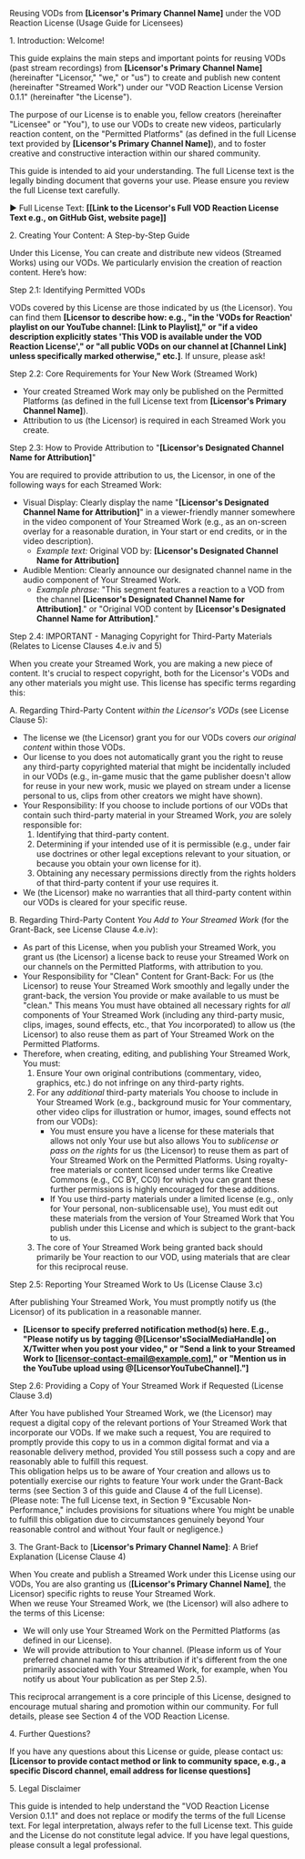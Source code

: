 Reusing VODs from **\[Licensor's Primary Channel Name\]** under the VOD Reaction License (Usage Guide for Licensees)

1\. Introduction: Welcome\!

This guide explains the main steps and important points for reusing VODs (past stream recordings) from **\[Licensor's Primary Channel Name\]** (hereinafter "Licensor," "we," or "us") to create and publish new content (hereinafter "Streamed Work") under our "VOD Reaction License Version 0.1.1" (hereinafter "the License").

The purpose of our License is to enable you, fellow creators (hereinafter "Licensee" or "You"), to use our VODs to create new videos, particularly reaction content, on the "Permitted Platforms" (as defined in the full License text provided by **\[Licensor's Primary Channel Name\]**), and to foster creative and constructive interaction within our shared community.

This guide is intended to aid your understanding. The full License text is the legally binding document that governs your use. Please ensure you review the full License text carefully.

▶ Full License Text: **\[\[Link to the Licensor's Full VOD Reaction License Text e.g., on GitHub Gist, website page\]\]**

2\. Creating Your Content: A Step-by-Step Guide

Under this License, You can create and distribute new videos (Streamed Works) using our VODs. We particularly envision the creation of reaction content. Here’s how:

Step 2.1: Identifying Permitted VODs

VODs covered by this License are those indicated by us (the Licensor). You can find them **\[Licensor to describe how: e.g., "in the 'VODs for Reaction' playlist on our YouTube channel: \[Link to Playlist\]," or "if a video description explicitly states 'This VOD is available under the VOD Reaction License'," or "all public VODs on our channel at \[Channel Link\] unless specifically marked otherwise," etc.\]**. If unsure, please ask\!

Step 2.2: Core Requirements for Your New Work (Streamed Work)

* Your created Streamed Work may only be published on the Permitted Platforms (as defined in the full License text from **\[Licensor's Primary Channel Name\]**).  
* Attribution to us (the Licensor) is required in each Streamed Work you create.

Step 2.3: How to Provide Attribution to "**\[Licensor's Designated Channel Name for Attribution\]**"

You are required to provide attribution to us, the Licensor, in one of the following ways for each Streamed Work:

* Visual Display: Clearly display the name "**\[Licensor's Designated Channel Name for Attribution\]**" in a viewer-friendly manner somewhere in the video component of Your Streamed Work (e.g., as an on-screen overlay for a reasonable duration, in Your start or end credits, or in the video description).  
  * *Example text:* Original VOD by: **\[Licensor's Designated Channel Name for Attribution\]**  
* Audible Mention: Clearly announce our designated channel name in the audio component of Your Streamed Work.  
  * *Example phrase:* "This segment features a reaction to a VOD from the channel **\[Licensor's Designated Channel Name for Attribution\]**." or "Original VOD content by **\[Licensor's Designated Channel Name for Attribution\]**."

Step 2.4: IMPORTANT \- Managing Copyright for Third-Party Materials (Relates to License Clauses 4.e.iv and 5\)

When you create your Streamed Work, you are making a new piece of content. It's crucial to respect copyright, both for the Licensor's VODs and any other materials you might use. This license has specific terms regarding this:

A. Regarding Third-Party Content *within the Licensor's VODs* (see License Clause 5):

* The license we (the Licensor) grant you for our VODs covers *our original content* within those VODs.  
* Our license to you does not automatically grant you the right to reuse any third-party copyrighted material that might be incidentally included in our VODs (e.g., in-game music that the game publisher doesn't allow for reuse in your new work, music we played on stream under a license personal to us, clips from other creators we might have shown).  
* Your Responsibility: If you choose to include portions of our VODs that contain such third-party material in your Streamed Work, *you* are solely responsible for:  
  1. Identifying that third-party content.  
  2. Determining if your intended use of it is permissible (e.g., under fair use doctrines or other legal exceptions relevant to your situation, or because you obtain your own license for it).  
  3. Obtaining any necessary permissions directly from the rights holders of that third-party content if your use requires it.  
* We (the Licensor) make no warranties that all third-party content within our VODs is cleared for your specific reuse.

B. Regarding Third-Party Content *You Add to Your Streamed Work* (for the Grant-Back, see License Clause 4.e.iv):

* As part of this License, when you publish your Streamed Work, you grant us (the Licensor) a license back to reuse your Streamed Work on our channels on the Permitted Platforms, with attribution to you.  
* Your Responsibility for "Clean" Content for Grant-Back: For us (the Licensor) to reuse Your Streamed Work smoothly and legally under the grant-back, the version You provide or make available to us must be "clean." This means You must have obtained all necessary rights for *all* components of Your Streamed Work (including any third-party music, clips, images, sound effects, etc., that *You* incorporated) to allow us (the Licensor) to also reuse them as part of Your Streamed Work on the Permitted Platforms.  
* Therefore, when creating, editing, and publishing Your Streamed Work, You must:  
  1. Ensure Your own original contributions (commentary, video, graphics, etc.) do not infringe on any third-party rights.  
  2. For any *additional* third-party materials You choose to include in Your Streamed Work (e.g., background music for Your commentary, other video clips for illustration or humor, images, sound effects not from our VODs):  
     * You must ensure you have a license for these materials that allows not only Your use but also allows You to *sublicense or pass on the rights* for us (the Licensor) to reuse them as part of Your Streamed Work on the Permitted Platforms. Using royalty-free materials or content licensed under terms like Creative Commons (e.g., CC BY, CC0) for which you can grant these further permissions is highly encouraged for these additions.  
     * If You use third-party materials under a limited license (e.g., only for Your personal, non-sublicensable use), You must edit out these materials from the version of Your Streamed Work that You publish under this License and which is subject to the grant-back to us.  
  3. The core of Your Streamed Work being granted back should primarily be Your reaction to our VOD, using materials that are clear for this reciprocal reuse.

Step 2.5: Reporting Your Streamed Work to Us (License Clause 3.c)

After publishing Your Streamed Work, You must promptly notify us (the Licensor) of its publication in a reasonable manner.

* **\[Licensor to specify preferred notification method(s) here. E.g., "Please notify us by tagging @\[Licensor'sSocialMediaHandle\] on X/Twitter when you post your video," or "Send a link to your Streamed Work to \[licensor-contact-email@example.com\]," or "Mention us in the YouTube upload using @\[LicensorYouTubeChannel\]."\]**

Step 2.6: Providing a Copy of Your Streamed Work if Requested (License Clause 3.d)

After You have published Your Streamed Work, we (the Licensor) may request a digital copy of the relevant portions of Your Streamed Work that incorporate our VODs. If we make such a request, You are required to promptly provide this copy to us in a common digital format and via a reasonable delivery method, provided You still possess such a copy and are reasonably able to fulfill this request.  
This obligation helps us to be aware of Your creation and allows us to potentially exercise our rights to feature Your work under the Grant-Back terms (see Section 3 of this guide and Clause 4 of the full License).  
(Please note: The full License text, in Section 9 "Excusable Non-Performance," includes provisions for situations where You might be unable to fulfill this obligation due to circumstances genuinely beyond Your reasonable control and without Your fault or negligence.)

3\. The Grant-Back to \[**Licensor's Primary Channel Name\]**: A Brief Explanation (License Clause 4\)

When You create and publish a Streamed Work under this License using our VODs, You are also granting us (**\[Licensor's Primary Channel Name\]**, the Licensor) specific rights to reuse Your Streamed Work.  
When we reuse Your Streamed Work, we (the Licensor) will also adhere to the terms of this License:

* We will only use Your Streamed Work on the Permitted Platforms (as defined in our License).  
* We will provide attribution to Your channel. (Please inform us of Your preferred channel name for this attribution if it's different from the one primarily associated with Your Streamed Work, for example, when You notify us about Your publication as per Step 2.5).

This reciprocal arrangement is a core principle of this License, designed to encourage mutual sharing and promotion within our community. For full details, please see Section 4 of the VOD Reaction License.

4\. Further Questions?

If you have any questions about this License or guide, please contact us:  
**\[Licensor to provide contact method or link to community space, e.g., a specific Discord channel, email address for license questions\]**

5\. Legal Disclaimer

This guide is intended to help understand the "VOD Reaction License Version 0.1.1" and does not replace or modify the terms of the full License text. For legal interpretation, always refer to the full License text. This guide and the License do not constitute legal advice. If you have legal questions, please consult a legal professional.

